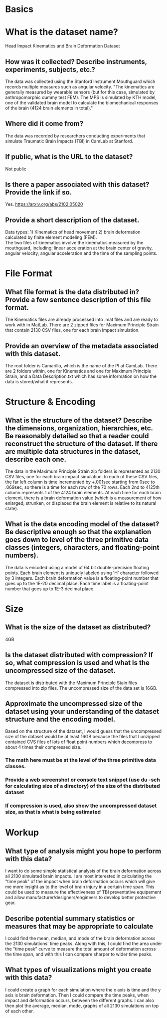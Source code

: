 # Basics  
# What is the dataset name?  
Head Impact Kinematics and Brain Deformation Dataset  
## How was it collected? Describe instruments, experiments, subjects, etc.?  
The data was collected using the Stanford Instrument Mouthguard which records multiple measures such as angular velocity. "The kinematics are generally measured by wearable sensors (but for this case, simulated by anthropomorphic dummy test FEM). The MPS is simulated by KTH model, one of the validated brain model to calculate the biomechanical responses of the brain (4124 brain elements in total)."  
## Where did it come from?  
The data was recorded by researchers conducting experiments that simulate Traumatic Brain Impacts (TBI) in CamLab at Stanford.  
## If public, what is the URL to the dataset?  
Not public  
## Is there a paper associated with this dataset? Provide the link if so.  
Yes. https://arxiv.org/abs/2102.05020  
## Provide a short description of the dataset.  
Data types: 1) Kinematics of head movement 2) brain deformation calculated by finite element modeling (FEM).  
The two files of kinematics involve the kinematics measured by the mouthguard, including: linear acceleration at the brain center of gravity, angular velocity, angular acceleration and the time of the sampling points.  

# File Format  
## What file format is the data distributed in? Provide a few sentence description of this file format.  
The Kinematics files are already processed into .mat files and are ready to work with in MatLab. There are 2 zipped files for Maximum Principle Strain that contain 2130 CSV files, one for each brain impact simulation.  
## Provide an overview of the metadata associated with this dataset.  
The root folder is Camarillo, which is the name of the PI at CamLab. There are 2 folders within, one for Kinematics and one for Maximum Principle Strain, and a Data Description.txt which has some information on how the data is stored/what it represents.  

# Structure & Encoding  
## What is the structure of the dataset? Describe the dimensions, organization, hierarchies, etc. Be reasonably detailed so that a reader could reconstruct the structure of the dataset. If there are multiple data structures in the dataset, describe each one.  
The data in the Maximum Principle Strain zip folders is represented as 2130 CSV files, one for each brain impact simulation. In each of these CSV files, the far left column is time incremented by +.001sec starting from 0sec to .069sec, so there is a time for each row of the 70 rows. Each 2nd to 4125th column represents 1 of the 4124 brain elements. At each time for each brain element, there is a brain deformation value (which is a measurement of how enlarged, strunken, or displaced the brain element is relative to its natural state).  
## What is the data encoding model of the dataset? Be descriptive enough so that the explanation goes down to level of the three primitive data classes (integers, characters, and floating-point numbers).  
The data is encoded using a model of 64 bit double-precision floating points. Each brain element is uniquely labeled using 'H' character followed by 3 integers. Each brain deformation value is a floating-point number that goes up to the 1E-20 decimal place. Each time label is a floating-point number that goes up to 1E-3 decimal place.  

# Size  
## What is the size of the dataset as distributed?  
4GB  
## Is the dataset distributed with compression? If so, what compression is used and what is the uncompressed size of the dataset.  
The dataset is distributed with the Maximum Principle Stain files compressed into zip files. The uncompressed size of the data set is 16GB.  
## Approximate the uncompressed size of the dataset using your understanding of the dataset structure and the encoding model.  
Based on the structure of the dataset, I would guess that the uncompressed size of the dataset would be at least 16GB because the files that I unzipped contained CVS files of lots of float point numbers which decompress to about 4 times their compressed size.
### The math here must be at the level of the three primitive data classes.  
### Provide a web screenshot or console text snippet (use du -sch for calculating size of a directory) of the size of the distributed dataset  
### If compression is used, also show the uncompressed dataset size, as that is what is being estimated  

# Workup  
## What type of analysis might you hope to perform with this data?  
I want to do some simple statistical analysis of the brain deformation across all 2130 simulated brain impacts. I am most interested in calculating the "time peak" of the impact when brain deformation occurs which will give me more insight as to the level of brain injury in a certain time span. This could be used to measure the effectiveness of TBI preventative equipement and allow manufacturer/designers/engineers to develop better protective gear.
## Describe potential summary statistics or measures that may be appropriate to calculate  
I could find the mean, median, and mode of the brain deformation across the 2130 simulations' time peaks. Along with this, I could find the area under the "time peak" curve to measure the total amount of deformation across the time span, and with this I can compare sharper to wider time peaks.
## What types of visualizations might you create with this data?  
I could create a graph for each simulation where the x axis is time and the y axis is brain deformation. Then I could compare the time peaks, when impact and deformation occurs, between the different graphs. I can also then plot the average, median, mode, graphs of all 2130 simulations on top of each other.